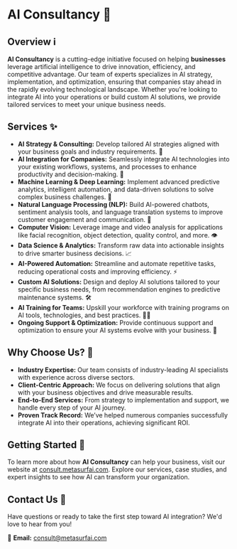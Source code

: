 # AI Consultancy 🤖

## Overview ℹ️

**AI Consultancy** is a cutting-edge initiative focused on helping **businesses** leverage artificial intelligence to drive innovation, efficiency, and competitive advantage. Our team of experts specializes in AI strategy, implementation, and optimization, ensuring that companies stay ahead in the rapidly evolving technological landscape. Whether you're looking to integrate AI into your operations or build custom AI solutions, we provide tailored services to meet your unique business needs.  

## Services ✨

- **AI Strategy & Consulting:** Develop tailored AI strategies aligned with your business goals and industry requirements. 🎯  
- **AI Integration for Companies:** Seamlessly integrate AI technologies into your existing workflows, systems, and processes to enhance productivity and decision-making. 🏢  
- **Machine Learning & Deep Learning:** Implement advanced predictive analytics, intelligent automation, and data-driven solutions to solve complex business challenges. 🧠  
- **Natural Language Processing (NLP):** Build AI-powered chatbots, sentiment analysis tools, and language translation systems to improve customer engagement and communication. 💬  
- **Computer Vision:** Leverage image and video analysis for applications like facial recognition, object detection, quality control, and more. 👁️  
- **Data Science & Analytics:** Transform raw data into actionable insights to drive smarter business decisions. 📈  
- **AI-Powered Automation:** Streamline and automate repetitive tasks, reducing operational costs and improving efficiency. ⚡  
- **Custom AI Solutions:** Design and deploy AI solutions tailored to your specific business needs, from recommendation engines to predictive maintenance systems. 🛠️  
- **AI Training for Teams:** Upskill your workforce with training programs on AI tools, technologies, and best practices. 👩‍🏫  
- **Ongoing Support & Optimization:** Provide continuous support and optimization to ensure your AI systems evolve with your business. 🔧  

## Why Choose Us? 🌟

- **Industry Expertise:** Our team consists of industry-leading AI specialists with experience across diverse sectors.  
- **Client-Centric Approach:** We focus on delivering solutions that align with your business objectives and drive measurable results.  
- **End-to-End Services:** From strategy to implementation and support, we handle every step of your AI journey.  
- **Proven Track Record:** We’ve helped numerous companies successfully integrate AI into their operations, achieving significant ROI.  

## Getting Started 🚀

To learn more about how **AI Consultancy** can help your business, visit our website at [consult.metasurfai.com](consult.metasurfai.com). Explore our services, case studies, and expert insights to see how AI can transform your organization.  

## Contact Us 📧

Have questions or ready to take the first step toward AI integration? We'd love to hear from you!  

📩 **Email:** [consult@metasurfai.com](mailto:consult@metasurfai.com)  